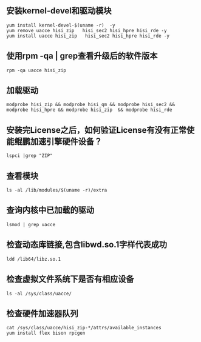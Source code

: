 ## 安装kernel-devel和驱动模块
```
yum install kernel-devel-$(uname -r)  -y
yum remove uacce hisi_zip   hisi_sec2 hisi_hpre hisi_rde -y
yum install uacce hisi_zip   hisi_sec2 hisi_hpre hisi_rde -y
```
## 使用rpm -qa | grep查看升级后的软件版本
```
rpm -qa uacce hisi_zip
```
## 加载驱动
```
modprobe hisi_zip && modprobe hisi_qm && modprobe hisi_sec2 && modprobe hisi_hpre && modprobe hisi_zip  && modprobe hisi_rde
```
## 安装完License之后，如何验证License有没有正常使能鲲鹏加速引擎硬件设备？
```
lspci |grep "ZIP"
```
## 查看模块
```
ls -al /lib/modules/$(uname -r)/extra
```
## 查询内核中已加载的驱动
```
lsmod | grep uacce
```
## 检查动态库链接,包含libwd.so.1字样代表成功
```
ldd /lib64/libz.so.1
```
## 检查虚拟文件系统下是否有相应设备
```
ls -al /sys/class/uacce/
```
## 检查硬件加速器队列
```
cat /sys/class/uacce/hisi_zip-*/attrs/available_instances
yum install flex bison rpcgen 
```
